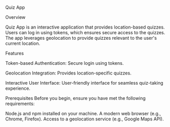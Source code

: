 Quiz App

Overview

Quiz App is an interactive application that provides location-based quizzes. Users can log in using tokens, which ensures secure access to the quizzes. The app leverages geolocation to provide quizzes relevant to the user's current location.

Features

Token-based Authentication: Secure login using tokens.

Geolocation Integration: Provides location-specific quizzes.

Interactive User Interface: User-friendly interface for seamless quiz-taking experience.

Prerequisites
Before you begin, ensure you have met the following requirements:

Node.js and npm installed on your machine.
A modern web browser (e.g., Chrome, Firefox).
Access to a geolocation service (e.g., Google Maps API).
